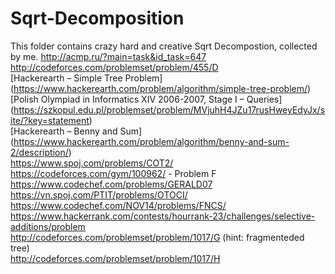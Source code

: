 # Sqrt-Decomposition
This folder contains crazy hard and creative Sqrt Decompostion, collected by me.
http://acmp.ru/?main=task&id_task=647 </br>
http://codeforces.com/problemset/problem/455/D </br>
[Hackerearth – Simple Tree Problem] (https://www.hackerearth.com/problem/algorithm/simple-tree-problem/)  </br>
[Polish Olympiad in Informatics XIV 2006-2007, Stage I – Queries] (https://szkopul.edu.pl/problemset/problem/MVjuhH4JZu17rusHweyEdyJx/site/?key=statement) </br>
[Hackerearth – Benny and Sum] (https://www.hackerearth.com/problem/algorithm/benny-and-sum-2/description/) </br>
https://www.spoj.com/problems/COT2/ </br>
https://codeforces.com/gym/100962/ - Problem F </br>
https://www.codechef.com/problems/GERALD07 </br>
https://vn.spoj.com/PTIT/problems/OTOCI/ </br>
https://www.codechef.com/NOV14/problems/FNCS/ </br>
https://www.hackerrank.com/contests/hourrank-23/challenges/selective-additions/problem </br>
http://codeforces.com/problemset/problem/1017/G (hint: fragmenteded tree) </br>
http://codeforces.com/problemset/problem/1017/H </br>
